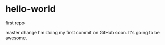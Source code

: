 # hello-world
first repo

master change
I'm doing my first commit on GitHub soon. It's going to be awesome.
